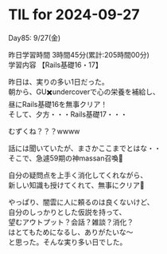 # TIL for 2024-09-27

Day85: 9/27(金)  
  
昨日学習時間 3時間45分(累計:205時間00分)  
学習内容 【Rails基礎16・17】  

昨日は、実りの多い1日だった。  
朝から、GU✖️undercoverで心の栄養を補給し、  
昼にRails基礎16を無事クリア！  
そして、夕方・・・Rails基礎17・・・  

むずくね？？？wwww  

話には聞いていたが、まさかここまでとはな・・  
そこで、急遽59期の神massan召喚🙏  

自分の疑問点を上手く消化してくれながら、  
新しい知識も授けてくれて、無事にクリア🙌  

やっぱり、闇雲に人に頼るのは良くないけど、  
自分のしっかりとした仮説を持って、  
望むアウトプット？会話？雑談？消化？  
はとてもためになるし、ありがたいな〜  
と思った。そんな実り多い日でした。  